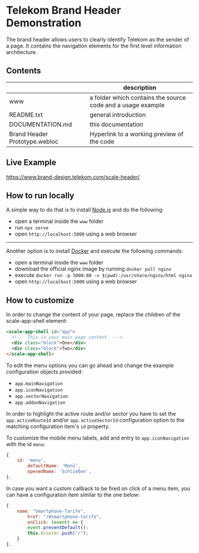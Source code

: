 # Telekom Brand Header Demonstration

The brand header allows users to clearly identify Telekom as the sender of a page. It contains the navigation elements for the first level information architecture.

## Contents

|                               | description                                                 |
| ----------------------------- | ----------------------------------------------------------- |
| www                           | a folder which contains the source code and a usage example |
| README.txt                    | general introduction                                        |
| DOCUMENTATION.md              | this documentation                                          |
| Brand Header Prototype.webloc | Hyperlink to a working preview of the code                  |

## Live Example

https://www.brand-design.telekom.com/scale-header/

## How to run locally

A simple way to do that is to install [Node.js](https://nodejs.org/en/) and do the following:

- open a terminal inside the `www` folder
- run `npx serve`
- open `http://localhost:5000` using a web browser

---

Another option is to install [Docker](https://www.docker.com/get-started) and execute the following commands:

- open a terminal inside the `www` folder
- download the official nginx image by running `docker pull nginx`
- execute `docker run -p 5000:80 -v $(pwd):/usr/share/nginx/html nginx`
- open `http://localhost:5000` using a web browser

## How to customize

In order to change the content of your page, replace the children of the scale-app-shell element:

```html
<scale-app-shell id="app">
  <!--- This is your main page content  --->
  <div class="block">One</div>
  <div class="block">Two</div>
</scale-app-shell>
```

To edit the menu options you can go ahead and change the example configuration objects provided:

- `app.mainNavigation`
- `app.iconNavigation`
- `app.sectorNavigation`
- `app.addonNavigation`

In order to highlight the active route and/or sector you have to set the `app.activeRouteId` and/or `app.activeSectorId` configuration option to the matching configuration item's `id` property.

To customize the mobile menu labels, add and entry to `app.iconNavigation` with the id `menu`:

```js
{
    id: 'menu',
        defaultName: 'Menü',
        openedName: 'Schließen',
},
```

In case you want a custom callback to be fired on click of a menu item, you can have a configuration item similar to the one below:

```js
{
    name: "Smartphone-Tarife",
        href: "/#smartphone-tarife",
        onClick: (event) => {
        event.preventDefault();
        this.$router.push("/");
    }
},
```
